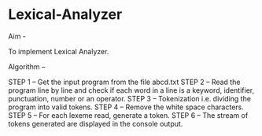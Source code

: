 # Lexical-Analyzer

Aim -

To implement Lexical Analyzer.

Algorithm –

STEP 1 – Get the input program from the file abcd.txt
STEP 2 – Read the program line by line and check if each word in a line is a keyword, identifier, punctuation, number or an operator.
STEP 3 – Tokenization i.e. dividing the program into valid tokens.
STEP 4 – Remove the white space characters.
STEP 5 – For each lexeme read, generate a token.
STEP 6 – The stream of tokens generated are displayed in the console output.
